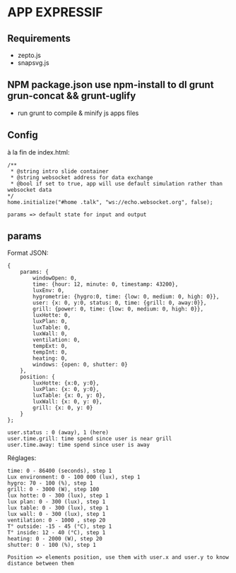 # APP EXPRESSIF
## Requirements
* zepto.js
* snapsvg.js

## NPM package.json use npm-install to dl grunt grun-concat && grunt-uglify
* run grunt to compile & minify js apps files

## Config
à la fin de index.html:

	/**
	 * @string intro slide container
	 * @string websocket address for data exchange
	 * @bool if set to true, app will use default simulation rather than websocket data
	*/
 	home.initialize("#home .talk", "ws://echo.websocket.org", false);

 	params => default state for input and output


## params

Format JSON:

    {
    	params: {
	        windowOpen: 0,
	        time: {hour: 12, minute: 0, timestamp: 43200},
	        luxEnv: 0,
	        hygrometrie: {hygro:0, time: {low: 0, medium: 0, high: 0}},
	        user: {x: 0, y:0, status: 0, time: {grill: 0, away:0}},
	        grill: {power: 0, time: {low: 0, medium: 0, high: 0}},
	        luxHotte: 0,
	        luxPlan: 0,
	        luxTable: 0,
	        luxWall: 0,
	        ventilation: 0,
	        tempExt: 0,
	        tempInt: 0,
	        heating: 0,
	        windows: {open: 0, shutter: 0}
    	},
    	position: {
	        luxHotte: {x:0, y:0},
	        luxPlan: {x: 0, y:0},
	        luxTable: {x: 0, y: 0},
	        luxWall: {x: 0, y: 0},
	        grill: {x: 0, y: 0}
        }
    };

    user.status : 0 (away), 1 (here)
    user.time.grill: time spend since user is near grill
    user.time.away: time spend since user is away

Réglages: 
	
	time: 0 - 86400 (seconds), step 1
	Lux environment: 0 - 100 000 (lux), step 1
	hygro: 70 - 100 (%), step 1
	grill: 0 - 3000 (W), step 100
	lux hotte: 0 - 300 (lux), step 1
	lux plan: 0 - 300 (lux), step 1
	lux table: 0 - 300 (lux), step 1
	lux wall: 0 - 300 (lux), step 1
	ventilation: 0 - 1000 , step 20
	T° outside: -15 - 45 (°C), step 1
	T° inside: 12 - 40 (°C), step 1
	heating: 0 - 2000 (W), step 20
	shutter: 0 - 100 (%), step 1

	Position => elements position, use them with user.x and user.y to know distance between them
